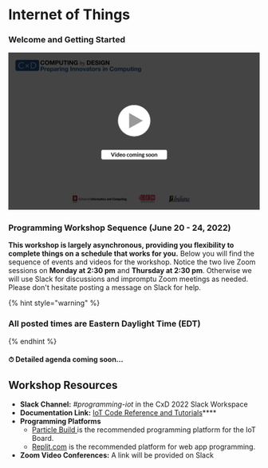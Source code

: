 # Internet of Things

### **Welcome and Getting Started**

![](../.gitbook/assets/vidComing.png)

### Programming Workshop Sequence (June 20 - 24, 2022)

**This workshop is largely asynchronous, providing you flexibility to complete things on a schedule that works for you.** Below you will find the sequence of events and videos for the workshop. Notice the two live Zoom sessions on **Monday at 2:30 pm** and **Thursday at 2:30 pm**. Otherwise we will use Slack for discussions and impromptu Zoom meetings as needed. Please don't hesitate posting a message on Slack for help.

{% hint style="warning" %}
### All posted times are Eastern Daylight Time (EDT)
{% endhint %}

#### ⏱ Detailed agenda coming soon...

## **Workshop Resources**

* **Slack Channel:** _#programming-iot_ in the CxD 2022 Slack Workspace
* **Documentation Link:** [IoT Code Reference and Tutorials](https://docs.idew.org/code-internet-of-things/)****
* **Programming Platforms**&#x20;
  * [Particle Build ](https://build.particle.io/)is the recommended programming platform for the IoT Board.
  * [Replit.com](https://replit.com) is the recommended platform for web app programming.
* **Zoom Video Conferences:** A link will be provided on Slack

